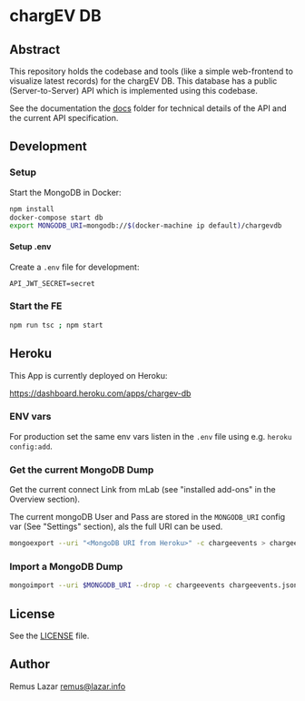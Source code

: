 # chargEV DB

## Abstract

This repository holds the codebase and tools (like a simple web-frontend to visualize latest records)
for the chargEV DB. This database has a public (Server-to-Server) API which is implemented using
this codebase.

See the documentation the [docs](docs) folder for technical details of the API and the current API specification.

## Development

### Setup

Start the MongoDB in Docker:

```bash
npm install
docker-compose start db
export MONGODB_URI=mongodb://$(docker-machine ip default)/chargevdb
```

#### Setup .env

Create a `.env` file for development:

```
API_JWT_SECRET=secret
```

### Start the FE

```bash
npm run tsc ; npm start
```

## Heroku

This App is currently deployed on Heroku:

https://dashboard.heroku.com/apps/chargev-db

### ENV vars

For production set the same env vars listen in the `.env` file using e.g. `heroku config:add`.

### Get the current MongoDB Dump

Get the current connect Link from mLab (see "installed add-ons" in the Overview section).

The current mongoDB User and Pass are stored in the `MONGODB_URI` config var (See "Settings" section), als the full
URI can be used.

```bash
mongoexport --uri "<MongoDB URI from Heroku>" -c chargeevents > chargeevents.jsonl 
```

### Import a MongoDB Dump

```bash
mongoimport --uri $MONGODB_URI --drop -c chargeevents chargeevents.jsonl 
```

## License

See the [LICENSE](LICENSE) file.

## Author

Remus Lazar <remus@lazar.info>
